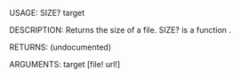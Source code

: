 USAGE:
     SIZE? target 

DESCRIPTION:
     Returns the size of a file.
     SIZE? is a function .

RETURNS:
    (undocumented)

ARGUMENTS:
    target [file! url!]
